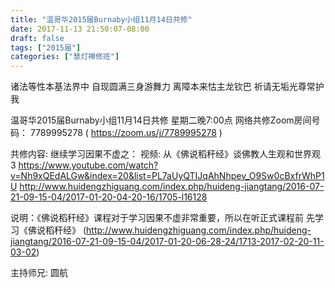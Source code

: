 ```yaml
---
title: "温哥华2015届Burnaby小组11月14日共修"
date: 2017-11-13 21:50:07-08:00
draft: false
tags: ["2015届"]
categories: ["慧灯禅修班"]
---
```

诸法等性本基法界中 自现圆满三身游舞力
离障本来怙主龙钦巴 祈请无垢光尊常护我

温哥华2015届Burnaby小组11月14日共修
星期二晚7:00点
网络共修Zoom房间号码： 7789995278 ( https://zoom.us/j/7789995278 )

共修内容:
继续学习因果不虚之：
视频: 从《佛说稻秆经》谈佛教人生观和世界观3
https://www.youtube.com/watch?v=Nh9xQEdALGw&index=20&list=PL7aUyQTIJqAhNhpev_O9Sw0cBxfrWhP1U
http://www.huidengzhiguang.com/index.php/huideng-jiangtang/2016-07-21-09-15-04/2017-01-20-04-20-16/1705-l16128

说明：《佛说稻秆经》课程对于学习因果不虚非常重要，所以在听正式课程前 先学习《佛说稻秆经》 (http://www.huidengzhiguang.com/index.php/huideng-jiangtang/2016-07-21-09-15-04/2017-01-20-06-28-24/1713-2017-02-20-11-03-02)

主持师兄: 圆航
